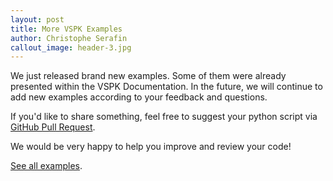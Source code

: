 ```yaml
---
layout: post
title: More VSPK Examples
author: Christophe Serafin
callout_image: header-3.jpg
---
```

We just released brand new examples. Some of them were already presented within the VSPK Documentation. In the future, we will continue to add new examples according to your feedback and questions.

If you'd like to share something, feel free to suggest your python script via [GitHub Pull Request](https://help.github.com/articles/creating-a-pull-request/).

We would be very happy to help you improve and review your code!


[See all examples](https://github.com/nuagenetworks/vspk-examples).
